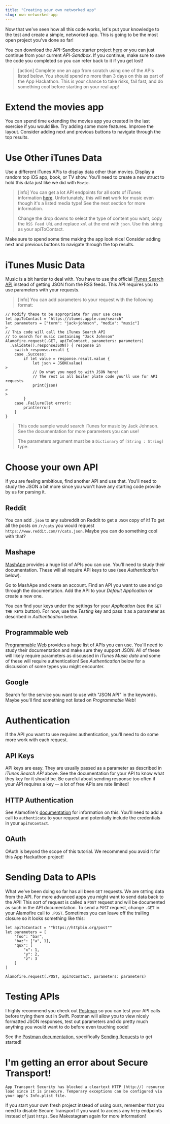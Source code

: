 ```yaml
---
title: "Creating your own networked app"
slug: own-networked-app
---
```


Now that we've seen how all this code works, let's put your knowledge to the test and create a simple, networked app. This is going to be the most open project you've done so far!

You can download the API-Sandbox starter project [here](https://github.com/MakeSchool-Tutorials/JSON-API-Swift-Starter/archive/master.zip) or you can just continue from your current _API-Sandbox_. If you continue, make sure to save the code you completed so you can refer back to it if you get lost!

> [action]
> Complete one an app from scratch using one of the APIs listed below. You should spend no more than 3 days on this as part of the App Hackathon. This is your chance to take risks, fail fast, and do something cool before starting on your real app!

# Extend the movies app

You can spend time extending the movies app you created in the last exercise if you would like. Try adding some more features. Improve the layout. Consider adding next and previous buttons to navigate through the top results.

# Use Other iTunes Data

Use a different iTunes APIs to display data other than movies. Display a random top iOS app, book, or TV show. You'll need to create a new struct to hold this data just like we did with `Movie`.

> [info]
> You can get a lot API endpoints for all sorts of iTunes information [here](https://rss.itunes.apple.com/us/). Unfortunately, this will **not** work for music even though it's a listed media type! See the next section for more information.
>
> Change the drop downs to select the type of content you want, copy the `RSS Feed URL` and replace `xml` at the end with `json`. Use this string as your apiToContact.

Make sure to spend some time making the app look nice! Consider adding next and previous buttons to navigate through the top results.

# iTunes Music Data

Music is a bit harder to deal with. You have to use the official [iTunes Search API](https://affiliate.itunes.apple.com/resources/documentation/itunes-store-web-service-search-api/) instead of getting JSON from the RSS feeds. This API requires you to use parameters with your requests.

> [info]
> You can add parameters to your request with the following format:
>
```
// Modify these to be appropriate for your use case
let apiToContact = "https://itunes.apple.com/search"
let parameters = ["term": "jack+johnson", "media": "music"]
>
// This code will call the iTunes Search API
// to search for music containing "Jack Johnson"
Alamofire.request(.GET, apiToContact, parameters: parameters)
  .validate().responseJSON() { response in
    switch response.result {
    case .Success:
        if let value = response.result.value {
            let json = JSON(value)
>
            // Do what you need to with JSON here!
            // The rest is all boiler plate code you'll use for API requests
            print(json)
>
>
        }
    case .Failure(let error):
        print(error)
    }
}
```
>
> This code sample would search iTunes for music by Jack Johnson. See the documentation for more parameters you can use!
>
> The parameters argument must be a `Dictionary` of `[String : String]` type.

# Choose your own API

If you are feeling ambitious, find another API and use that. You'll need to study the JSON a bit more since you won't have any starting code provide by us for parsing it.

## Reddit

You can add `.json` to any subreddit on Reddit to get a `JSON` copy of it! To get all the posts on `/r/cats` you would request `https://www.reddit.com/r/cats.json`. Maybe you can do something cool with that?

## Mashape

[MashApe](https://market.mashape.com/) provides a huge list of APIs you can use. You'll need to study their documentation. These will all require API keys to use (see _Authentication_ below).

Go to MashApe and create an account. Find an API you want to use and go through the documentation. Add the API to your _Default Application_ or create a new one.

You can find your keys under the settings for your _Application_ (see the `GET THE KEYS` button). For now, use the _Testing_ key and pass it as a parameter as described in _Authentication_ below.

## Programmable web

[Programmable Web](http://www.programmableweb.com/category/all/apis?data_format=21173) provides a huge list of APIs you can use. You'll need to study their documentation and make sure they support JSON. All of these will likely require parameters as discussed in _iTunes Music data_ and some of these will require authentication! See _Authentication_ below for a discussion of some types you might encounter.

## Google

Search for the service you want to use with "JSON API" in the keywords. Maybe you'll find something not listed on _Programmable Web_!

# Authentication

If the API you want to use requires authentication, you'll need to do some more work with each request.

## API Keys

API keys are easy. They are usually passed as a parameter as described in _iTunes Search API_ above. See the documentation for your API to know what they key for it should be. Be careful about sending response too often if your API requires a key -- a lot of free APIs are rate limited!

## HTTP Authentication

See Alamofire's [documentation](https://github.com/Alamofire/Alamofire#http-basic-authentication) for information on this. You'll need to add a call to `authenticate` to your request and potentially include the credentials in your `apiToContact`.

## OAuth

OAuth is beyond the scope of this tutorial. We recommend you avoid it for this App Hackathon project!

# Sending Data to APIs

What we've been doing so far has all been `GET` requests. We are `GET`ing data from the API. For more advanced apps you might want to send data back to the API! This sort of request is called a `POST` request and will be documented as such in the API documentation. To send a `POST` request, change `.GET` in your Alamofire call to `.POST`. Sometimes you can leave off the trailing closure so it looks something like this:

```
let apiToContact = ""https://httpbin.org/post""
let parameters = [
    "foo": "bar",
    "baz": ["a", 1],
    "qux": [
        "x": 1,
        "y": 2,
        "z": 3
    ]
]

Alamofire.request(.POST, apiToContact, parameters: parameters)
```

# Testing APIs

I highly recommend you check out [Postman](https://www.getpostman.com/apps) so you can test your API calls before trying them out in Swift. Postman will allow you to view nicely formatted JSON responses, test out parameters and do pretty much anything you would want to do before even touching code!

See the [Postman documentation](https://www.getpostman.com/docs), specifically [Sending Requests](https://www.getpostman.com/docs/requests) to get started!

# I'm getting an error about Secure Transport!

`App Transport Security has blocked a cleartext HTTP (http://) resource load since it is insecure. Temporary exceptions can be configured via your app's Info.plist file.`

If you start your own fresh project instead of using ours, remember that you need to disable Secure Transport if you want to access any `http` endpoints instead of just `https`. See Makestagram again for more information!
